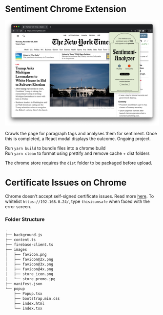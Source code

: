 # Sentiment Chrome Extension

![Image](banner.png)

Crawls the page for paragraph tags and analyses them for sentiment. Once this is completed, a React modal displays the outcome. Ongoing project.

Run `yarn build` to bundle files into a chrome build  
Run `yarn clean` to format using prettify and remove cache + dist folders

The chrome store requires the `dist` folder to be packaged before upload.

# Certificate Issues on Chrome

Chrome doesn't accept self-signed certificate issues. Read more [here](https://stackoverflow.com/a/58957322/10653440). To whitelist `https://192.168.0.24/`, type `thisisunsafe` when faced with the error screen.

### Folder Structure

```
.
├── background.js
├── content.ts
├── firebase-client.ts
├── images
│   ├── favicon.png
│   ├── favicon@2x.png
│   ├── favicon@3x.png
│   ├── favicon@4x.png
│   ├── store_icon.png
│   └── store_promo.jpg
├── manifest.json
└── popup
    ├── Popup.tsx
    ├── bootstrap.min.css
    ├── index.html
    └── index.tsx
```
